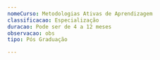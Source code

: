 ```yaml
---
nomeCurso: Metodologias Ativas de Aprendizagem
classificacao: Especialização
duracao: Pode ser de 4 a 12 meses
observacao: obs
tipo: Pós Graduação

---
```


